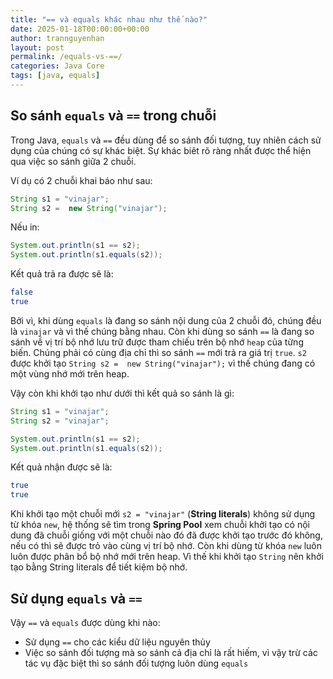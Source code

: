```yaml
---
title: "== và equals khác nhau như thế nào?"
date: 2025-01-18T00:00:00+00:00
author: trannguyenhan
layout: post
permalink: /equals-vs-==/
categories: Java Core
tags: [java, equals]
---
```


## So sánh `equals` và `==` trong chuỗi

Trong Java, `equals` và `==` đều dùng để so sánh đối tượng, tuy nhiên cách sử dụng của chúng có sự khác biệt. Sự khác biêt rõ ràng nhất được thể hiện qua việc so sánh giữa 2 chuỗi.

Ví dụ có 2 chuỗi khai báo như sau: 

```java
String s1 = "vinajar";
String s2 =  new String("vinajar");
```

Nếu in:

```java
System.out.println(s1 == s2);
System.out.println(s1.equals(s2));
```

Kết quả trả ra được sẽ là: 

```bash
false
true
```

Bởi vì, khi dùng `equals` là đang so sánh nội dung của 2 chuỗi đó, chúng đều là `vinajar` và vì thế chúng bằng nhau. Còn khi dùng so sánh `==` là đang so sánh về vị trí bộ nhớ lưu trữ được tham chiếu trên bộ nhớ `heap` của từng biến. Chúng phải có cùng địa chỉ thì so sánh `==` mới trả ra giá trị `true`. `s2` được khởi tạo `String s2 =  new String("vinajar");` vì thế chúng đang có một vùng nhớ mới trên heap.

Vậy còn khi khởi tạo như dưới thì kết quả so sánh là gì: 

```java
String s1 = "vinajar";
String s2 = "vinajar";

System.out.println(s1 == s2);
System.out.println(s1.equals(s2));
```

Kết quả nhận được sẽ là: 

```bash
true
true
```

Khi khởi tạo một chuỗi mới `s2 = "vinajar"` (**String literals**) không sử dụng từ khóa `new`, hệ thống sẽ tìm trong **Spring Pool** xem chuỗi khởi tạo có nội dung đã chuỗi giống với một chuỗi nào đó đã được khởi tạo trước đó không, nếu có thì sẽ được trỏ vào cùng vị trí bộ nhớ. Còn khi dùng từ khóa `new` luôn luôn được phân bổ bộ nhớ mới trên heap. Vì thế khi khởi tạo `String` nên khởi tạo bằng String literals để tiết kiệm bộ nhớ.

## Sử dụng `equals` và `==`

Vậy `==` và `equals` được dùng khi nào:

- Sử dụng `==` cho các kiểu dữ liệu nguyên thủy
- Việc so sánh đối tượng mà so sánh cả địa chỉ là rất hiếm, vì vậy trừ các tác vụ đặc biệt thì so sánh đối tượng luôn dùng `equals`